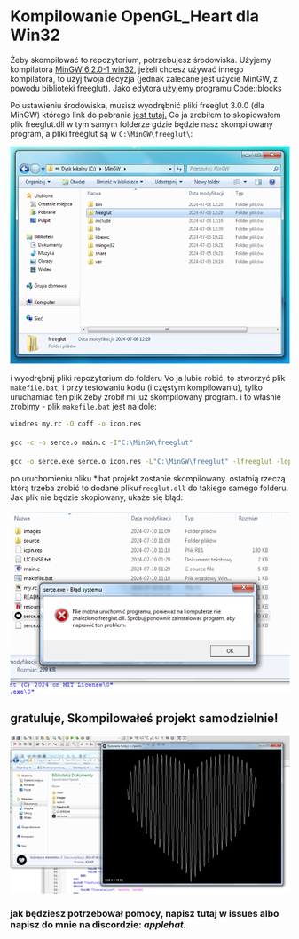 # Kompilowanie OpenGL_Heart dla Win32
Żeby skompilować to repozytorium, potrzebujesz środowiska.
Użyjemy kompilatora <a href="https://sourceforge.net/projects/mingw/files/Installer/mingw-get-setup.exe/download">MinGW 6.2.0-1 win32</a>,
jeżeli chcesz używać innego kompilatora, to użyj twoja decyzja (jednak zalecane jest użycie MinGW, z powodu biblioteki freeglut). Jako edytora użyjemy programu Code::blocks

Po ustawieniu środowiska, musisz wyodrębnić pliki freeglut 3.0.0 (dla MinGW) którego link do pobrania <a href="https://www.transmissionzero.co.uk/software/freeglut-devel/">jest tutaj.</a>
Co ja zrobiłem to skopiowałem plik freeglut.dll w tym samym folderze gdzie będzie nasz skompilowany program, a pliki freeglut są w ```C:\MinGW\freeglut\```:
<div align='center'>
  <img src="images/freeglutdir.png">
</div>

i wyodrębnij pliki repozytorium do folderu
Vo ja lubie robić, to stworzyć plik ```makefile.bat```, i przy testowaniu kodu (i częstym kompilowaniu), tylko uruchamiać ten plik żeby zrobił mi już skompilowany program.
i to właśnie zrobimy - plik ``makefile.bat`` jest na dole:
```bat
windres my.rc -O coff -o icon.res

gcc -c -o serce.o main.c -I"C:\MinGW\freeglut"

gcc -o serce.exe serce.o icon.res -L"C:\MinGW\freeglut" -lfreeglut -lopengl32 -lglu32 -lgdi32 -luser32 -mwindows
```
po uruchomieniu pliku *.bat projekt zostanie skompilowany.
ostatnią rzeczą którą trzeba zrobić to dodane pliku```freeglut.dll``` do takiego samego folderu. Jak plik nie będzie skopiowany, ukaże się błąd:
<div align='center'>
  <img src="images/freegluterror.png">
</div>


## gratuluje, Skompilowałeś projekt samodzielnie!
<div align='center'>
  <img src="images/heartimg.png">
</div>

### jak będziesz potrzebował pomocy, napisz tutaj w issues albo napisz do mnie na discordzie: *applehat.*
